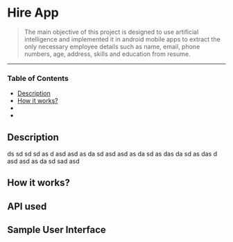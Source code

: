 # Hire App
> The main objective of this project is designed to use artificial intelligence and implemented it in android mobile apps to extract the only necessary employee details such as name, email, phone numbers, age, address, skills and education from resume.
---

### Table of Contents
- [Description](#description)
- [How it works?](#how-it-works)
- [](#)
- [](#)

## Description
ds
sd
sd
sd
as
d
asd
asd
as
da
sd
asd
asd
as
da
sd
as
das
da
sd
as
das
d
asd
asd
as
da
sd
sad
asd


























## How it works?

## API used

## Sample User Interface
